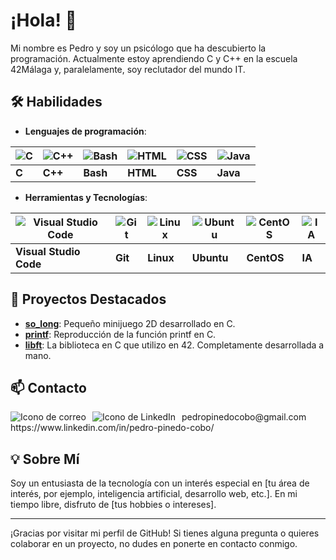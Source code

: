 # ¡Hola! 👋

Mi nombre es Pedro y soy un psicólogo que ha descubierto la programación. Actualmente estoy aprendiendo C y C++ en la escuela 42Málaga y, paralelamente, soy reclutador del mundo IT. 

## 🛠 Habilidades

- **Lenguajes de programación**:
  

| ![C](https://skillicons.dev/icons?i=c) | ![C++](https://skillicons.dev/icons?i=cpp) | ![Bash](https://skillicons.dev/icons?i=bash) | ![HTML](https://skillicons.dev/icons?i=html) | ![CSS](https://skillicons.dev/icons?i=css) | ![Java](https://skillicons.dev/icons?i=java) |
| -------------------------------------- | ------------------------------------------- | --------------------------------------------- | ------------------------------------------- | ------------------------------------------ | -------------------------------------------- |
| **C**                                  | **C++**                                    | **Bash**                                     | **HTML**                                    | **CSS**                                    | **Java**                                     |



- **Herramientas y Tecnologías**:
  

| ![Visual Studio Code](https://skillicons.dev/icons?i=vscode) | ![Git](https://skillicons.dev/icons?i=git) | ![Linux](https://skillicons.dev/icons?i=linux) | ![Ubuntu](https://skillicons.dev/icons?i=ubuntu) | ![CentOS](https://skillicons.dev/icons?i=centos) | ![IA](https://skillicons.dev/icons?i=ai) |
| ------------------------------------------------------------ | ----------------------------------------- | ----------------------------------------------- | ----------------------------------------------- | ------------------------------------------------ | ----------------------------------------- |
| **Visual Studio Code**                                       | **Git**                                   | **Linux**                                      | **Ubuntu**                                      | **CentOS**                                      | **IA**                                    |



## 🚀 Proyectos Destacados

- **[so_long](https://github.com/pepinedo/so_long)**: Pequeño minijuego 2D desarrollado en C.
- **[printf](https://github.com/pepinedo/Printf)**: Reproducción de la función printf en C. 
- **[libft](https://github.com/pepinedo/Libft)**: La biblioteca en C que utilizo en 42. Completamente desarrollada a mano.

## 📫 Contacto

<a href="mailto:pedropinedocobo@gmail.com">
    <img src="https://skillicons.dev/icons?i=gmail" alt="Icono de correo" style="float:left; margin-right:10px;">
</a> 
pedropinedocobo@gmail.com

<a href="https://www.linkedin.com/in/pedro-pinedo-cobo/">
    <img src="https://skillicons.dev/icons?i=linkedin" alt="Icono de LinkedIn" style="float:left; margin-right:10px;">
</a> 
https://www.linkedin.com/in/pedro-pinedo-cobo/


## 💡 Sobre Mí

Soy un entusiasta de la tecnología con un interés especial en [tu área de interés, por ejemplo, inteligencia artificial, desarrollo web, etc.]. En mi tiempo libre, disfruto de [tus hobbies o intereses].

---

¡Gracias por visitar mi perfil de GitHub! Si tienes alguna pregunta o quieres colaborar en un proyecto, no dudes en ponerte en contacto conmigo.
